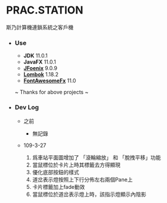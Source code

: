 # **PRAC.STATION**
斯乃計算機連鎖系統之客戶機

- ### Use
  - **JDK** 11.0.1
  - **JavaFX** 11.0.1
  - **[JFoenix](https://github.com/jfoenixadmin/JFoenix)** 9.0.9
  - **[Lombok](https://github.com/rzwitserloot/lombok)** 1.18.2
  - **[FontAwesomeFx](https://bitbucket.org/Jerady/fontawesomefx)** 11.0

  ~ Thanks for above projects ~
  
- ### Dev Log
  - 之前
    - 無記錄
    
  - 109-3-27
    1. 爲車站平面圖增加了 「滾輪縮放」 和 「脫拽平移」功能
    2. 當鼠標位於卡片上時其標籤去方得顯現
    3. 優化底部按鈕的樣式
    4. 道岔表示燈按照上下行分佈左右兩個Pane上
    5. 卡片標籤加上fade動效
    6. 當鼠標位於道岔表示燈上時，該指示燈顯示內陰影